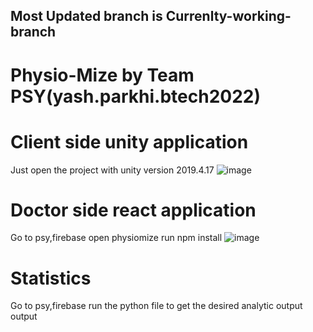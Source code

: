## Most Updated branch is Currenlty-working-branch
# Physio-Mize by Team PSY(yash.parkhi.btech2022)
# Client side unity application
Just open the project with unity version 2019.4.17
![image](https://github.com/yiungyiung/Projectpsy/assets/83068397/66064070-cc2a-4470-9ca8-3db25a488fa7)

# Doctor side react application
Go to psy,firebase 
open physiomize
run npm install
![image](https://github.com/yiungyiung/Projectpsy/assets/83068397/73137e11-1d3c-49f7-a047-057848c4039e)

# Statistics 
Go to psy,firebase
run the python file to get the desired analytic output output


 
